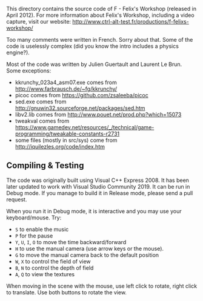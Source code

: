 This directory contains the source code of F - Felix's Workshop (released in
April 2012). For more information about Felix's Workshop, including a video
capture, visit our website:
http://www.ctrl-alt-test.fr/productions/f-felixs-workshop/

Too many comments were written in French. Sorry about that. Some of the code is
uselessly complex (did you know the intro includes a physics engine?).

Most of the code was written by Julien Guertault and Laurent Le Brun. Some
exceptions:

* kkrunchy_023a4_asm07.exe comes from http://www.farbrausch.de/~fg/kkrunchy/
* picoc comes from https://github.com/zsaleeba/picoc
* sed.exe comes from http://gnuwin32.sourceforge.net/packages/sed.htm
* libv2.lib comes from http://www.pouet.net/prod.php?which=15073
* tweakval comes from https://www.gamedev.net/resources/_/technical/game-programming/tweakable-constants-r2731
* some files (mostly in src/sys) come from http://iquilezles.org/code/index.htm

## Compiling & Testing

The code was originally built using Visual C++ Express 2008. It has been later
updated to work with Visual Studio Community 2019. It can be run in Debug
mode. If you manage to build it in Release mode, please send a pull request.

When you run it in Debug mode, it is interactive and you may use your
keyboard/mouse. Try:

 - `S` to enable the music
 - `P` for the pause
 - `Y`, `U`, `I`, `O` to move the time backward/forward
 - `H` to use the manual camera (use arrow keys or the mouse).
 - `G` to move the manual camera back to the default position
 - `W`, `X` to control the field of view
 - `B`, `N` to control the depth of field
 - `A`, `Q` to view the textures

When moving in the scene with the mouse, use left click to rotate, right click
to translate. Use both buttons to rotate the view.
